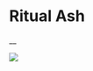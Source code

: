 <!-- wiki-header-section:start -->
# Ritual Ash
__


<img src="wiki_images/.png"><i></i></img>

<!-- wiki-header-section:end -->